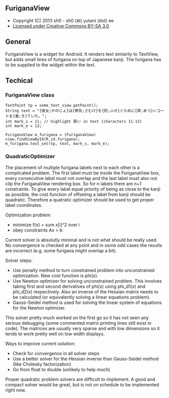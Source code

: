 ## FuriganaView ##

* Copyright (C) 2013 sh0 - sh0 (ät) yutani (dot) ee
* [Licensed under Creative Commons BY-SA 3.0](http://creativecommons.org/licenses/by-sa/3.0/)

## General ##

FuriganaView is a widget for Android. It renders text simlarily to TextView, but adds small lines of furigana on top of Japanese kanji. The furigana has to be supplied to the widget within the text.

## Techical ##

### FuriganaView class ###

    TextPaint tp = some_text_view.getPaint();
    String text = "{彼女;かのじょ}は{寒気;さむけ}を{防;ふせ}ぐために{厚;あつ}いコートを{着;き}ていた。";
    int mark_s = 11; // highlight 厚い in text (characters 11-13)
    int mark_e = 13;
    
    FuriganaView m_furigana = (FuriganaView) view.findViewById(R.id.furigana);
    m_furigana.text_set(tp, text, mark_s, mark_e);


### QuadraticOptimizer ###

The placement of multiple furigana labels next to each other is a complicated problem. The first label must be inside the FuriganaView box, every consecutive label must not overlap and the last label must also not clip the FuriganaView rendering box. So for n labels there are n+1 constraints. To give every label equal priority of being as close to the kanji as possible, the cost function of offseting a label from kanji should be quadratic. Therefore a quatratic optimizer should be used to get proper label coordinates.

Optimization problem:

* minimize f(x) = sum x[i]^2 over i
* obey constraints Ax > b

Current solver is absolutly minimal and is not what should be really used. No convergence is checked at any point and in some odd cases the results are incorrect (e.g. some furigana might overlap a bit).

Solver steps:

* Use penalty method to turn constrained problem into unconstrained optimization. New cost function is phi(x).
* Use Newton optimizer for solving unconstrained problem. This involves taking first and second derivatives of phi(x) using phi\_d1(x) and phi\_d2(x) respectively. Also an inverse of the Hessian matrix needs to be calculated (or equivalently solving a linear equations problem).
* Gauss-Seidel method is used for solving the linear system of equations for the Newton optimizer.

This solver pretty much worked on the first go so it has not seen any serious debugging (some commented matrix printing lines still exist in code). The matrices are usually very sparse and with low dimensions so it tends to work pretty well on low width displays.

Ways to improve current solution:

* Check for convergence in all solver steps
* Use a better solver for the Hessian inverse than Gauss-Seidel method (like Cholesky factorization)
* Go from float to double (unlikely to help much)

Proper quadratic problem solvers are difficult to implement. A good and compact solver would be great, but is not on schedule to be implemented right now.
